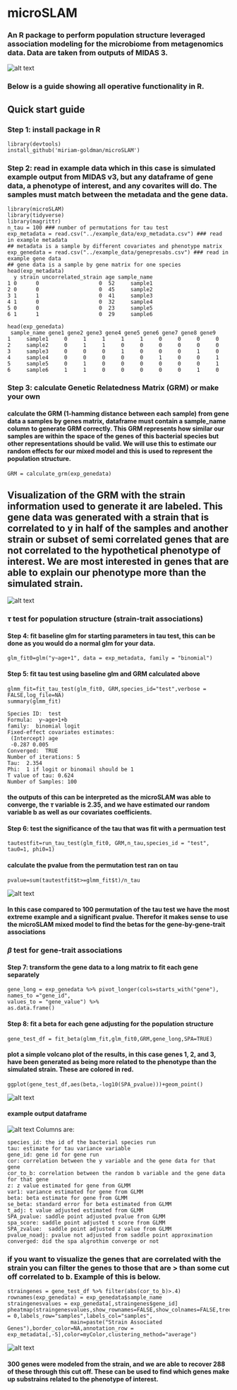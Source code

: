 # microSLAM
### An R package to perform population structure leveraged association modeling for the microbiome from metagenomics data. Data are taken from outputs of MIDAS 3.
![alt text](https://github.com/miriam-goldman/microSLAM/blob/main/other/logo.png)

### Below is a guide showing all operative functionality in R.
## Quick start guide
### Step 1: install package in R
```
library(devtools)
install_github('miriam-goldman/microSLAM')
```
### Step 2: read in example data which in this case is simulated example output from MIDAS v3, but any dataframe of gene data, a phenotype of interest, and any covarites will do. The samples must match between the metadata and the gene data.
```
library(microSLAM)
library(tidyverse)
library(magrittr)
n_tau = 100 ### number of permutations for tau test
exp_metadata = read.csv("../example_data/exp_metadata.csv") ### read in example metadata
## metadata is a sample by different covariates and phenotype matrix
exp_genedata = read.csv("../example_data/genepresabs.csv") ### read in example gene data
## gene data is a sample by gene matrix for one species
head(exp_metadata)
  y strain uncorrelated_strain age sample_name
1 0      0                   0  52     sample1
2 0      0                   0  45     sample2
3 1      1                   0  41     sample3
4 1      0                   0  32     sample4
5 0      0                   0  23     sample5
6 1      1                   0  29     sample6
```
```
head(exp_genedata)
 sample_name gene1 gene2 gene3 gene4 gene5 gene6 gene7 gene8 gene9
1     sample1     0     1     1     1     1     0     0     0     0
2     sample2     0     1     1     0     0     0     0     0     0
3     sample3     0     0     0     1     0     0     0     1     0
4     sample4     0     0     0     0     0     1     0     0     1
5     sample5     0     1     0     0     0     0     0     0     1
6     sample6     1     1     0     0     0     0     0     1     0
```

### Step 3: calculate Genetic Relatedness Matrix (GRM) or make your own
#### calculate the GRM (1-hamming distance between each sample) from gene data a samples by genes matrix, dataframe must contain a sample_name column to generate GRM correctly. This GRM represents how similar our samples are within the space of the genes of this bacterial species but other representations should be valid. We will use this to estimate our random effects for our mixed model and this is used to represent the population structure.
```
GRM = calculate_grm(exp_genedata)
```
## Visualization of the GRM with the strain information used to generate it are labeled. This gene data was generated with a strain that is correlated to y in half of the samples and another strain or subset of semi correlated genes that are not correlated to the hypothetical phenotype of interest. We are most interested in genes that are able to explain our phenotype more than the simulated strain.
![alt text](https://github.com/miriam-goldman/microSLAM/blob/main/other/exampleGRM.png)

### $\tau$ test for population structure (strain-trait associations)
#### Step 4: fit baseline glm for starting parameters in tau test, this can be done as you would do a normal glm for your data.

```
glm_fit0=glm("y~age+1", data = exp_metadata, family = "binomial")
```

#### Step 5: fit tau test using baseline glm and GRM calculated above
```
glmm_fit=fit_tau_test(glm_fit0, GRM,species_id="test",verbose = FALSE,log_file=NA)
summary(glmm_fit)
```
```
Species ID:  test
Formula:  y~age+1+b
family:  binomial logit
Fixed-effect covariates estimates:
 (Intercept) age
 -0.287 0.005
Converged:  TRUE
Number of iterations: 5
Tau:  2.354
Phi:  1 if logit or binomail should be 1
T value of tau: 0.624
Number of Samples: 100
```
#### the outputs of this can be interpreted as the microSLAM was able to converge, the $\tau$ variable is 2.35, and we have estimated our random variable b as well as our covariates coefficients.

#### Step 6: test the significance of the tau that was fit with a permuation test
```
tautestfit=run_tau_test(glm_fit0, GRM,n_tau,species_id = "test", tau0=1, phi0=1)
```
#### calculate the pvalue from the permutation test ran on tau
```
pvalue=sum(tautestfit$t>=glmm_fit$t)/n_tau
```
![alt text](https://github.com/miriam-goldman/microSLAM/blob/main/other/permutationnew.png)

#### In this case compared to 100 permutation of the tau test we have the most extreme example and a significant pvalue. Therefor it makes sense to use the microSLAM mixed model to find the betas for the gene-by-gene-trait associations

### $\beta$ test for gene-trait associations
#### Step 7: transform the gene data to a long matrix to fit each gene separately

```
gene_long = exp_genedata %>% pivot_longer(cols=starts_with("gene"),
names_to ="gene_id",
values_to = "gene_value") %>%
as.data.frame()
```
#### Step 8: fit a beta for each gene adjusting for the population structure
```  
gene_test_df = fit_beta(glmm_fit,glm_fit0,GRM,gene_long,SPA=TRUE)
```
#### plot a simple volcano plot of the results, in this case genes 1, 2, and 3, have been generated as being more related to the phenotype than the simulated strain. These are colored in red.
```
ggplot(gene_test_df,aes(beta,-log10(SPA_pvalue)))+geom_point()
```
![alt text](https://github.com/miriam-goldman/microSLAM/blob/main/other/volcanoplotcolor.png?raw=true)


#### example output dataframe

![alt text](https://github.com/miriam-goldman/microSLAM/blob/main/other/betadf.png?raw=true)
Columns are:
```
species_id: the id of the bacterial species run
tau: estimate for tau variance variable
gene_id: gene id for gene run
cor: correlation between the y variable and the gene data for that gene
cor_to_b: correlation between the random b variable and the gene data for that gene
z: z value estimated for gene from GLMM
var1: variance estimated for gene from GLMM
beta: beta estimate for gene from GLMM
se_beta: standard error for beta estimated from GLMM
t_adj: t value adjusted estimated from GLMM
SPA_pvalue: saddle point adjusted pvalue from GLMM
spa_score: saddle point adjusted t score from GLMM
SPA_zvalue:  saddle point adjusted z value from GLMM
pvalue_noadj: pvalue not adjusted from saddle point approximation
converged: did the spa algrothim converge or not
```

### if you want to visualize the genes that are correlated with the strain you can filter the genes to those that are > than some cut off correlated to b. Example of this is below.


```
straingenes = gene_test_df %>% filter(abs(cor_to_b)>.4)
rownames(exp_genedata) = exp_genedata$sample_name
straingenesvalues = exp_genedata[,straingenes$gene_id]
pheatmap(straingenesvalues,show_rownames=FALSE,show_colnames=FALSE,treeheight_row=0,treeheight_col = 0,labels_row="samples",labels_col="samples",
                    main=paste("Strain Associated Genes"),border_color=NA,annotation_row = exp_metadata[,-5],color=myColor,clustering_method="average")
```
![alt text](https://github.com/miriam-goldman/microSLAM/blob/main/other/strainheatmap.png?raw=true)

#### 300 genes were modeled from the strain, and we are able to recover 288 of these through this cut off. These can be used to find which genes make up substrains related to the phenotype of interest. 
